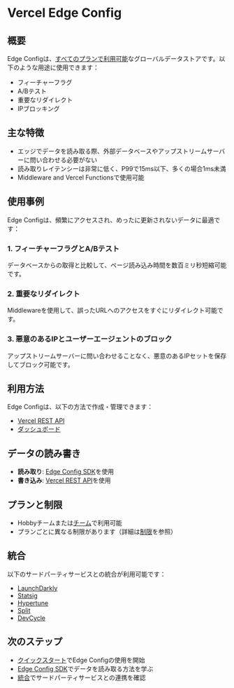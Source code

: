 # Vercel Edge Config

## 概要

Edge Configは、[すべてのプランで利用可能](/docs/plans)なグローバルデータストアです。以下のような用途に使用できます：

- フィーチャーフラグ
- A/Bテスト
- 重要なリダイレクト
- IPブロッキング

## 主な特徴

- エッジでデータを読み取る際、外部データベースやアップストリームサーバーに問い合わせる必要がない
- 読み取りレイテンシーは非常に低く、P99で15ms以下、多くの場合1ms未満
- Middleware and Vercel Functionsで使用可能

## 使用事例

Edge Configは、頻繁にアクセスされ、めったに更新されないデータに最適です：

### 1. フィーチャーフラグとA/Bテスト

データベースからの取得と比較して、ページ読み込み時間を数百ミリ秒短縮可能です。

### 2. 重要なリダイレクト

Middlewareを使用して、誤ったURLへのアクセスをすぐにリダイレクト可能です。

### 3. 悪意のあるIPとユーザーエージェントのブロック

アップストリームサーバーに問い合わせることなく、悪意のあるIPセットを保存してブロック可能です。

## 利用方法

Edge Configは、以下の方法で作成・管理できます：

- [Vercel REST API](/docs/edge-config/vercel-api)
- [ダッシュボード](/docs/edge-config/edge-config-dashboard)

## データの読み書き

- **読み取り**: [Edge Config SDK](/docs/edge-config/edge-config-sdk)を使用
- **書き込み**: [Vercel REST API](/docs/edge-config/vercel-api)を使用

## プランと制限

- Hobbyチームまたは[チーム](/docs/accounts/create-a-team)で利用可能
- プランごとに異なる制限があります（詳細は[制限](/docs/edge-config/edge-config-limits)を参照）

## 統合

以下のサードパーティサービスとの統合が利用可能です：

- [LaunchDarkly](/docs/edge-config/edge-config-integrations/launchdarkly-edge-config)
- [Statsig](/docs/edge-config/edge-config-integrations/statsig-edge-config)
- [Hypertune](/docs/edge-config/edge-config-integrations/hypertune-edge-config)
- [Split](/docs/edge-config/edge-config-integrations/split-edge-config)
- [DevCycle](/docs/edge-config/edge-config-integrations/devcycle-edge-config)

## 次のステップ

- [クイックスタート](/docs/edge-config/get-started)でEdge Configの使用を開始
- [Edge Config SDK](/docs/edge-config/edge-config-sdk)でデータを読み取る方法を学ぶ
- [統合](/docs/edge-config/edge-config-integrations)でサードパーティサービスとの連携を確認
